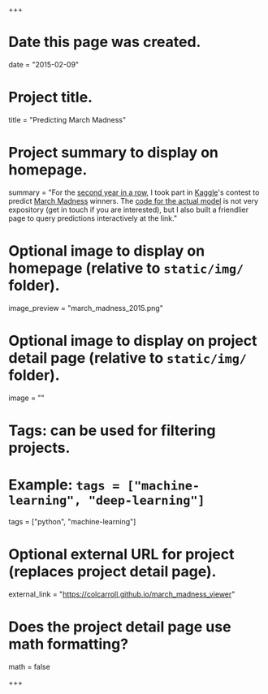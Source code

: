 +++
# Date this page was created.
date = "2015-02-09"

# Project title.
title = "Predicting March Madness"

# Project summary to display on homepage.
summary = "For the [second year in a row](https://www.kaggle.com/c/march-machine-learning-mania/leaderboard), I took part in [Kaggle](https://www.kaggle.com/)'s contest to predict [March Madness](https://en.wikipedia.org/wiki/NCAA_Men%27s_Division_I_Basketball_Championship) winners. The [code for the actual model](https://github.com/ColCarroll/march_madness) is not very expository (get in touch if you are interested), but I also built a friendlier page to query predictions interactively at the link."

# Optional image to display on homepage (relative to `static/img/` folder).
image_preview = "march_madness_2015.png"

# Optional image to display on project detail page (relative to `static/img/` folder).
image = ""

# Tags: can be used for filtering projects.
# Example: `tags = ["machine-learning", "deep-learning"]`
tags = ["python", "machine-learning"]

# Optional external URL for project (replaces project detail page).
external_link = "https://colcarroll.github.io/march_madness_viewer"

# Does the project detail page use math formatting?
math = false

+++

